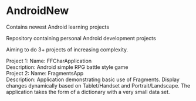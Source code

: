 # AndroidNew
Contains newest Android learning projects

Repository containing personal Android development projects

Aiming to do 3+ projects of increasing complexity.

Project 1: Name: FFCharApplication <br>
           Description: Android simple RPG battle style game <br>
Project 2: Name: FragmentsApp <br>
           Description: Application demonstrating basic use
           of Fragments. Display changes dynamically based on
           Tablet/Handset and Portrait/Landscape.
           The application takes the form of a dictionary
           with a very small data set.

